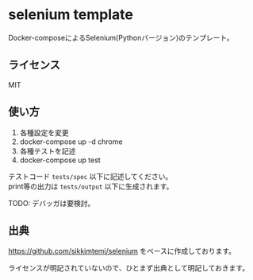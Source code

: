 selenium template
==

Docker-composeによるSelenium(Pythonバージョン)のテンプレート。

## ライセンス
MIT

## 使い方

1. 各種設定を変更
1. docker-compose up -d chrome
1. 各種テストを記述
1. docker-compose up test

テストコード `tests/spec` 以下に記述してください。  
print等の出力は `tests/output` 以下に生成されます。

TODO: デバッガは要検討。

## 出典
https://github.com/sikkimtemi/selenium
をベースに作成しております。

ライセンスが明記されていないので、ひとまず出典として明記しておきます。
